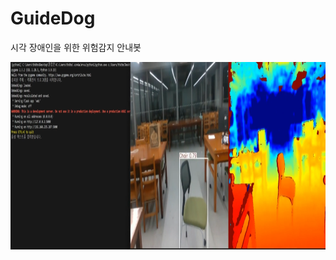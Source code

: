 # GuideDog
시각 장애인을 위한 위험감지 안내봇 <br>

<div align=center>
<img src="./Program Play image/객체인식 이미지.png" alt="Image 1" width="1000" height="300">

</div>
